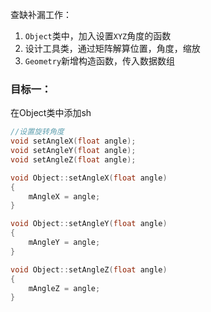 查缺补漏工作：
1. `Object`类中，加入设置`XYZ`角度的函数
2. 设计工具类，通过矩阵解算位置，角度，缩放
3. `Geometry`新增构造函数，传入数据数组

### 目标一：
在Object类中添加sh
```cpp
//设置旋转角度
void setAngleX(float angle);
void setAngleY(float angle);
void setAngleZ(float angle);
```

```cpp
void Object::setAngleX(float angle)
{
	mAngleX = angle;
}

void Object::setAngleY(float angle)
{
	mAngleY = angle;
}

void Object::setAngleZ(float angle)
{
	mAngleZ = angle;
}
```
<!--stackedit_data:
eyJoaXN0b3J5IjpbMTcwMzcwNjUyM119
-->